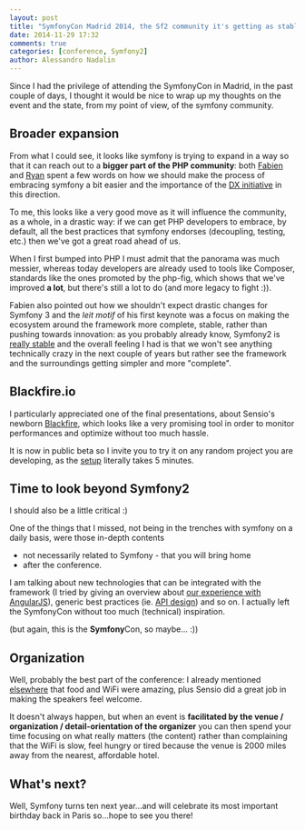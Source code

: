 ```yaml
---
layout: post
title: "SymfonyCon Madrid 2014, the Sf2 community it's getting as stable as it can get"
date: 2014-11-29 17:32
comments: true
categories: [conference, Symfony2]
author: Alessandro Nadalin
---
```


Since I had the privilege of attending
the SymfonyCon in Madrid, in the past couple
of days, I thought it would be nice
to wrap up my thoughts on the event and
the state, from my point of view, of the
symfony community.

<!-- more -->

## Broader expansion

From what I could see, it looks like symfony
is trying to expand in a way so that it can
reach out to a **bigger part of the PHP community**:
both [Fabien](http://fabien.potencier.org/) and [Ryan](https://twitter.com/weaverryan) spent a few words on how
we should make the process of embracing symfony
a bit easier and the importance of the [DX initiative](http://symfony.com/blog/making-the-symfony-experience-exceptional)
in this direction.

To me, this looks like a very good move as it will
influence the community, as a whole, in a drastic way:
if we can get PHP developers to embrace, by default,
all the best practices that symfony endorses (decoupling,
testing, etc.) then we've got a great road ahead of us.

When I first bumped into PHP I must admit that the
panorama was much messier, whereas today developers
are already used to tools like Composer, standards like
the ones promoted by the php-fig, which shows that we've
improved **a lot**, but there's still a lot to do (and more
legacy to fight :)).

Fabien also pointed out how we shouldn't expect drastic changes
for Symfony 3 and the *leit motif* of his first keynote was
a focus on making the ecosystem around the framework more
complete, stable, rather than pushing towards innovation:
as you probably already know, Symfony2 is [really stable](http://symfony.com/doc/current/contributing/code/bc.html)
and the overall feeling I had is that we won't see anything
technically crazy in the next couple of years but rather
see the framework and the surroundings getting simpler
and more "complete".

## Blackfire.io

I particularly appreciated one of the final presentations,
about Sensio's newborn [Blackfire](https://blackfire.io/), which looks like
a very promising tool in order to monitor performances and
optimize without too much hassle.

It is now in public beta so I invite you to try it on
any random project you are developing, as the [setup](https://blackfire.io/getting-started)
literally takes 5 minutes.

## Time to look beyond Symfony2

I should also be a little critical :)

One of the things that I missed, not being in the trenches
with symfony on a daily basis, were those in-depth contents
- not necessarily related to Symfony - that you will bring home
- after the conference.

I am talking about new technologies that can be integrated with
the framework (I tried by giving an overview about [our experience with AngularJS](http://www.slideshare.net/odino/hey-i-just-met-angularjs-and-this-is-crazy-so-heres-my-javascript-lets-use-it-maybe)),
generic best practices (ie. [API design](http://www.slideshare.net/odino/dont-screw-it-up-how-to-build-durable-web-apis-phpday-2014-in-verona-ita)) and so on. I actually
left the SymfonyCon without too much (technical)
inspiration.

(but again, this is the **Symfony**Con, so maybe... :))

## Organization

Well, probably the best part of the conference: I already mentioned
[elsewhere](http://odino.org/angularjs-almost-a-year-later/) that food and WiFi were amazing, plus Sensio did
a great job in making the speakers feel welcome.

It doesn't always happen, but when an event is **facilitated
by the venue / organization / detail-orientation of the organizer**
you can then spend your time focusing on what really matters
(the content) rather than complaining that the WiFi is slow,
feel hungry or tired because the venue is 2000 miles away
from the nearest, affordable hotel.

## What's next?

Well, Symfony turns ten next year...and will celebrate its most
important birthday back in Paris so...hope to see you there!


